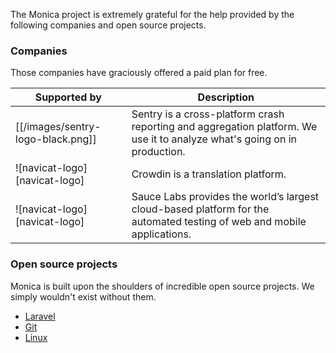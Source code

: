 The Monica project is extremely grateful for the help provided by the following companies and open source projects.

### Companies

Those companies have graciously offered a paid plan for free.

| **Supported by**                 | **Description**                                                                               |
|----------------------------------|-----------------------------------------------------------------------------------------------|
| [[/images/sentry-logo-black.png]] | Sentry is a cross-platform crash reporting and aggregation platform. We use it to analyze what's going on in production. |
| ![navicat-logo][navicat-logo]   | Crowdin is a translation platform. |
| ![navicat-logo][navicat-logo]   | Sauce Labs provides the world’s largest cloud-based platform for the automated testing of web and mobile applications. |

### Open source projects

Monica is built upon the shoulders of incredible open source projects. We simply wouldn't exist without them.

* [Laravel](http://laravel.com/)
* [Git](http://git-scm.com/)
* [Linux](http://linux.org/)